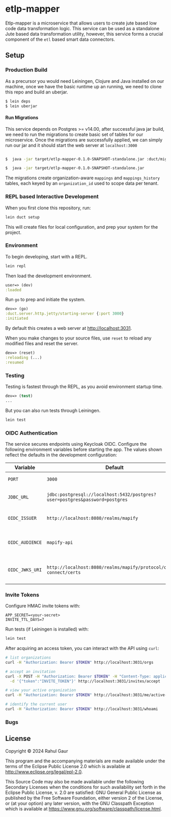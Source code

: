# etlp-mapper

Etlp-mapper is a microservice that allows users to create jute based low code data transformation logic.
This service can be used as a standalone Jute based data transformation utility, however, this service forms a crucial component of the `etl` based smart data connectors.


## Setup


### Production Build

As a precursor you would need Leiningen, Clojure and Java installed on our machine, once we have the basic runtime up an running, we need to clone this repo and build an uberjar.


```sh
$ lein deps
$ lein uberjar

```

#### Run Migrations

This service depends on Postgres >= v14.00, after successful java jar build, we need to run the migrations to create basic set of tables for our microservice. Once the migrations are successfully applied, we can simply run our jar and it should start the web server at `localhost:3000`


```sh

$  java -jar target/etlp-mapper-0.1.0-SNAPSHOT-standalone.jar :duct/migrator

$  java -jar target/etlp-mapper-0.1.0-SNAPSHOT-standalone.jar

```

The migrations create organization-aware `mappings` and `mappings_history` tables, each keyed by an `organization_id` used to scope data per tenant.



### REPL based Interactive Development

When you first clone this repository, run:

```sh
lein duct setup
```

This will create files for local configuration, and prep your system
for the project.

### Environment

To begin developing, start with a REPL.

```sh
lein repl
```

Then load the development environment.

```clojure
user=> (dev)
:loaded
```

Run `go` to prep and initiate the system.

```clojure
dev=> (go)
:duct.server.http.jetty/starting-server {:port 3000}
:initiated
```

By default this creates a web server at <http://localhost:3031>.

When you make changes to your source files, use `reset` to reload any
modified files and reset the server.

```clojure
dev=> (reset)
:reloading (...)
:resumed
```

### Testing

Testing is fastest through the REPL, as you avoid environment startup
time.

```clojure
dev=> (test)
...
```

But you can also run tests through Leiningen.

```sh
lein test
```

### OIDC Authentication

The service secures endpoints using Keycloak OIDC. Configure the following
environment variables before starting the app. The values shown reflect the
defaults in the development configuration:

| Variable | Default | Description |
| --- | --- | --- |
| `PORT` | `3000` | HTTP server port |
| `JDBC_URL` | `jdbc:postgresql://localhost:5432/postgres?user=postgres&password=postgres` | Database connection URI |
| `OIDC_ISSUER` | `http://localhost:8080/realms/mapify` | Keycloak realm issuer |
| `OIDC_AUDIENCE` | `mapify-api` | Expected audience of issued tokens |
| `OIDC_JWKS_URI` | `http://localhost:8080/realms/mapify/protocol/openid-connect/certs` | JWKS endpoint for token verification |

### Invite Tokens

Configure HMAC invite tokens with:

```
APP_SECRET=<your-secret>
INVITE_TTL_DAYS=7
```

Run tests (if Leiningen is installed) with:

```sh
lein test
```

After acquiring an access token, you can interact with the API using `curl`:

```sh
# list organizations
curl -H "Authorization: Bearer $TOKEN" http://localhost:3031/orgs

# accept an invitation
curl -X POST -H "Authorization: Bearer $TOKEN" -H "Content-Type: application/json" \
  -d '{"token":"INVITE_TOKEN"}' http://localhost:3031/invites/accept

# view your active organization
curl -H "Authorization: Bearer $TOKEN" http://localhost:3031/me/active-org

# identify the current user
curl -H "Authorization: Bearer $TOKEN" http://localhost:3031/whoami
```

### Bugs

## License

Copyright © 2024 Rahul Gaur

This program and the accompanying materials are made available under the
terms of the Eclipse Public License 2.0 which is available at
http://www.eclipse.org/legal/epl-2.0.

This Source Code may also be made available under the following Secondary
Licenses when the conditions for such availability set forth in the Eclipse
Public License, v. 2.0 are satisfied: GNU General Public License as published by
the Free Software Foundation, either version 2 of the License, or (at your
option) any later version, with the GNU Classpath Exception which is available
at https://www.gnu.org/software/classpath/license.html.
